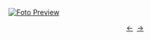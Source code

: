 [![Foto Preview](preview/n446.avif)](https://20essentials.github.io/project-000-446)

<div align="center" style="display: flex; justify-content: center;">
  <a  href="https://github.com/20essentials/project-000-445" target="_blank">&#8592;</a>
  &nbsp;&nbsp;
  <a  href="https://github.com/20essentials/project-000-447" target="_blank">&#8594;</a>
</div>
